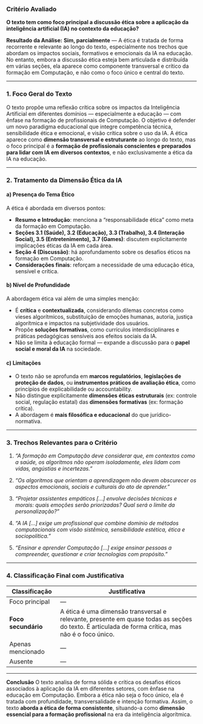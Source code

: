 ### **Critério Avaliado**

**O texto tem como foco principal a discussão ética sobre a aplicação da inteligência artificial (IA) no contexto da educação?**

**Resultado da Análise:**
**Sim, parcialmente** — A ética é tratada de forma recorrente e relevante ao longo do texto, especialmente nos trechos que abordam os impactos sociais, formativos e emocionais da IA na educação. No entanto, embora a discussão ética esteja bem articulada e distribuída em várias seções, ela aparece como componente transversal e crítico da formação em Computação, e não como o foco único e central do texto.

---

### **1. Foco Geral do Texto**

O texto propõe uma reflexão crítica sobre os impactos da Inteligência Artificial em diferentes domínios — especialmente a educação — com ênfase na formação de profissionais de Computação. O objetivo é defender um novo paradigma educacional que integre competência técnica, sensibilidade ética e emocional, e visão crítica sobre o uso da IA. A ética aparece como **dimensão transversal e estruturante** ao longo do texto, mas o foco principal é a **formação de profissionais conscientes e preparados para lidar com IA em diversos contextos**, e não exclusivamente a ética da IA na educação.

---

### **2. Tratamento da Dimensão Ética da IA**

#### a) **Presença do Tema Ético**

A ética é abordada em diversos pontos:

* **Resumo e Introdução**: menciona a “responsabilidade ética” como meta da formação em Computação.
* **Seções 3.1 (Saúde), 3.2 (Educação), 3.3 (Trabalho), 3.4 (Interação Social), 3.5 (Entretenimento), 3.7 (Games)**: discutem explicitamente implicações éticas da IA em cada área.
* **Seção 4 (Discussão)**: há aprofundamento sobre os desafios éticos na formação em Computação.
* **Considerações finais**: reforçam a necessidade de uma educação ética, sensível e crítica.

#### b) **Nível de Profundidade**

A abordagem ética vai além de uma simples menção:

* É **crítica** e **contextualizada**, considerando dilemas concretos como vieses algorítmicos, substituição de emoções humanas, autoria, justiça algorítmica e impactos na subjetividade dos usuários.
* Propõe **soluções formativas**, como currículos interdisciplinares e práticas pedagógicas sensíveis aos efeitos sociais da IA.
* Não se limita à educação formal — expande a discussão para o **papel social e moral da IA** na sociedade.

#### c) **Limitações**

* O texto não se aprofunda em **marcos regulatórios**, **legislações de proteção de dados**, ou **instrumentos práticos de avaliação ética**, como princípios de explicabilidade ou accountability.
* Não distingue explicitamente **dimensões éticas estruturais** (ex: controle social, regulação estatal) das **dimensões formativas** (ex: formação crítica).
* A abordagem é **mais filosófica e educacional** do que jurídico-normativa.

---

### **3. Trechos Relevantes para o Critério**

1. *“A formação em Computação deve considerar que, em contextos como a saúde, os algoritmos não operam isoladamente, eles lidam com vidas, angústias e incertezas.”*

2. *“Os algoritmos que orientam a aprendizagem não devem obscurecer os aspectos emocionais, sociais e culturais do ato de aprender.”*

3. *“Projetar assistentes empáticos \[...] envolve decisões técnicas e morais: quais emoções serão priorizadas? Qual será o limite da personalização?”*

4. *“A IA \[...] exige um profissional que combine domínio de métodos computacionais com visão sistêmica, sensibilidade estética, ética e sociopolítica.”*

5. *“Ensinar e aprender Computação \[...] exige ensinar pessoas a compreender, questionar e criar tecnologias com propósito.”*

---

### **4. Classificação Final com Justificativa**

| **Classificação**   | **Justificativa**                                                                                                                                  |
| ------------------- | -------------------------------------------------------------------------------------------------------------------------------------------------- |
| Foco principal      | —                                                                                                                                                  |
| **Foco secundário** | A ética é uma dimensão transversal e relevante, presente em quase todas as seções do texto. É articulada de forma crítica, mas não é o foco único. |
| Apenas mencionado   | —                                                                                                                                                  |
| Ausente             | —                                                                                                                                                  |

---

**Conclusão**
O texto analisa de forma sólida e crítica os desafios éticos associados à aplicação da IA em diferentes setores, com ênfase na educação em Computação. Embora a ética não seja o foco único, ela é tratada com profundidade, transversalidade e intenção formativa. Assim, o texto **aborda a ética de forma consistente**, situando-a como **dimensão essencial para a formação profissional** na era da inteligência algorítmica.
